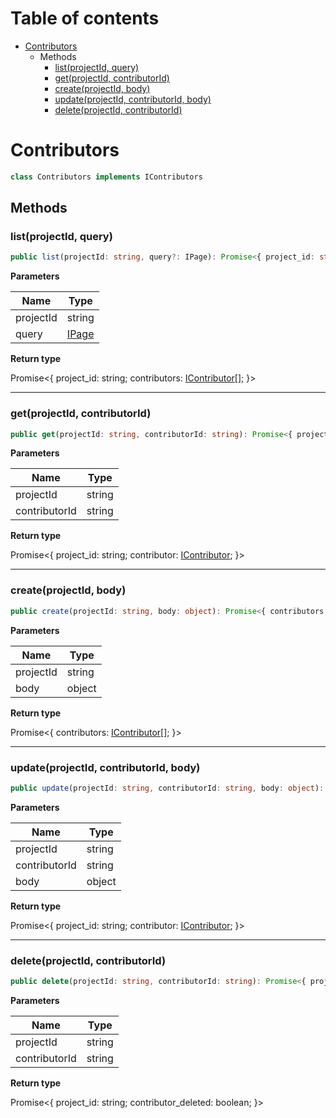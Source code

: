 # Table of contents

* [Contributors][ClassDeclaration-3]
    * Methods
        * [list(projectId, query)][MethodDeclaration-4]
        * [get(projectId, contributorId)][MethodDeclaration-5]
        * [create(projectId, body)][MethodDeclaration-6]
        * [update(projectId, contributorId, body)][MethodDeclaration-7]
        * [delete(projectId, contributorId)][MethodDeclaration-8]

# Contributors

```typescript
class Contributors implements IContributors
```
## Methods

### list(projectId, query)

```typescript
public list(projectId: string, query?: IPage): Promise<{ project_id: string; contributors: IContributor[]; }>;
```

**Parameters**

| Name      | Type                            |
| --------- | ------------------------------- |
| projectId | string                          |
| query     | [IPage][InterfaceDeclaration-2] |

**Return type**

Promise<{ project_id: string; contributors: [IContributor][InterfaceDeclaration-5][]; }>

----------

### get(projectId, contributorId)

```typescript
public get(projectId: string, contributorId: string): Promise<{ project_id: string; contributor: IContributor; }>;
```

**Parameters**

| Name          | Type   |
| ------------- | ------ |
| projectId     | string |
| contributorId | string |

**Return type**

Promise<{ project_id: string; contributor: [IContributor][InterfaceDeclaration-5]; }>

----------

### create(projectId, body)

```typescript
public create(projectId: string, body: object): Promise<{ contributors: IContributor[]; }>;
```

**Parameters**

| Name      | Type   |
| --------- | ------ |
| projectId | string |
| body      | object |

**Return type**

Promise<{ contributors: [IContributor][InterfaceDeclaration-5][]; }>

----------

### update(projectId, contributorId, body)

```typescript
public update(projectId: string, contributorId: string, body: object): Promise<{ project_id: string; contributor: IContributor; }>;
```

**Parameters**

| Name          | Type   |
| ------------- | ------ |
| projectId     | string |
| contributorId | string |
| body          | object |

**Return type**

Promise<{ project_id: string; contributor: [IContributor][InterfaceDeclaration-5]; }>

----------

### delete(projectId, contributorId)

```typescript
public delete(projectId: string, contributorId: string): Promise<{ project_id: string; contributor_deleted: boolean; }>;
```

**Parameters**

| Name          | Type   |
| ------------- | ------ |
| projectId     | string |
| contributorId | string |

**Return type**

Promise<{ project_id: string; contributor_deleted: boolean; }>

[ClassDeclaration-3]: contributors.md#contributors
[MethodDeclaration-4]: contributors.md#listprojectid-query
[InterfaceDeclaration-2]: ../i-page.md#ipage
[InterfaceDeclaration-5]: ../i-contributor.md#icontributor
[MethodDeclaration-5]: contributors.md#getprojectid-contributorid
[InterfaceDeclaration-5]: ../i-contributor.md#icontributor
[MethodDeclaration-6]: contributors.md#createprojectid-body
[InterfaceDeclaration-5]: ../i-contributor.md#icontributor
[MethodDeclaration-7]: contributors.md#updateprojectid-contributorid-body
[InterfaceDeclaration-5]: ../i-contributor.md#icontributor
[MethodDeclaration-8]: contributors.md#deleteprojectid-contributorid